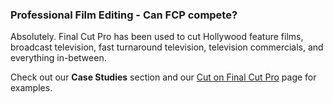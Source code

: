 ### Professional Film Editing - Can FCP compete?

Absolutely. Final Cut Pro has been used to cut Hollywood feature films, broadcast television, fast turnaround television, television commercials, and everything in-between.

Check out our **Case Studies** section and our [Cut on Final Cut Pro](/cut-on-fcp/) page for examples.
